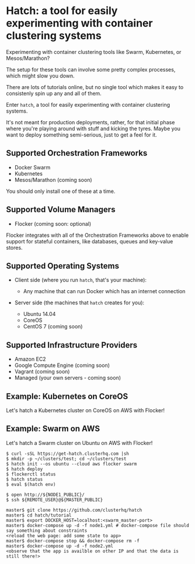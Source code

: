# Hatch: a tool for easily experimenting with container clustering systems

Experimenting with container clustering tools like Swarm, Kubernetes, or Mesos/Marathon?

The setup for these tools can involve some pretty complex processes, which might slow you down.

There are lots of tutorials online, but no single tool which makes it easy to consistenly spin up any and all of them.

Enter `hatch`, a tool for easily experimenting with container clustering systems.

It's not meant for production deployments, rather, for that initial phase where you're playing around with stuff and kicking the tyres.
Maybe you want to deploy something semi-serious, just to get a feel for it.

## Supported Orchestration Frameworks

* Docker Swarm
* Kubernetes
* Mesos/Marathon (coming soon)

You should only install one of these at a time.

## Supported Volume Managers

* Flocker (coming soon: optional)

Flocker integrates with all of the Orchestration Frameworks above to enable support for stateful containers, like databases, queues and key-value stores.

## Supported Operating Systems

* Client side (where you run `hatch`, that's your machine):

    * Any machine that can run Docker which has an internet connection

* Server side (the machines that `hatch` creates for you):

    * Ubuntu 14.04
    * CoreOS
    * CentOS 7 (coming soon)

## Supported Infrastructure Providers

* Amazon EC2
* Google Compute Engine (coming soon)
* Vagrant (coming soon)
* Managed (your own servers - coming soon)

## Example: Kubernetes on CoreOS

Let's hatch a Kubernetes cluster on CoreOS on AWS with Flocker!

## Example: Swarm on AWS

Let's hatch a Swarm cluster on Ubuntu on AWS with Flocker!

```
$ curl -sSL https://get-hatch.clusterhq.com |sh
$ mkdir -p ~/clusters/test; cd ~/clusters/test
$ hatch init --os ubuntu --cloud aws flocker swarm
$ hatch deploy
$ flockerctl status
$ hatch status
$ eval $(hatch env)

$ open http://${NODE1_PUBLIC}/
$ ssh ${REMOTE_USER}@${MASTER_PUBLIC}

master$ git clone https://github.com/clusterhq/hatch
master$ cd hatch/tutorial
master$ export DOCKER_HOST=localhost:<swarm_master-port>
master$ docker-compose up -d -f node1.yml # docker-compose file should say something about constraints
<reload the web page: add some state to app>
master$ docker-compose stop && docker-compose rm -f
master$ docker-compose up -d -f node2.yml
<observe that the app is availble on other IP and that the data is still there!>
```
